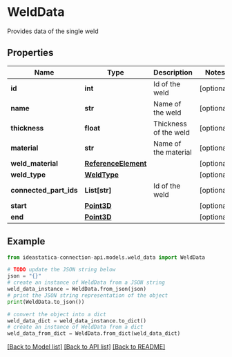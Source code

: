 # WeldData

Provides data of the single weld

## Properties

Name | Type | Description | Notes
------------ | ------------- | ------------- | -------------
**id** | **int** | Id of the weld | [optional] 
**name** | **str** | Name of the weld | [optional] 
**thickness** | **float** | Thickness of the weld | [optional] 
**material** | **str** | Name of the material | [optional] 
**weld_material** | [**ReferenceElement**](ReferenceElement.md) |  | [optional] 
**weld_type** | [**WeldType**](WeldType.md) |  | [optional] 
**connected_part_ids** | **List[str]** | Id of the weld | [optional] 
**start** | [**Point3D**](Point3D.md) |  | [optional] 
**end** | [**Point3D**](Point3D.md) |  | [optional] 

## Example

```python
from ideastatica-connection-api.models.weld_data import WeldData

# TODO update the JSON string below
json = "{}"
# create an instance of WeldData from a JSON string
weld_data_instance = WeldData.from_json(json)
# print the JSON string representation of the object
print(WeldData.to_json())

# convert the object into a dict
weld_data_dict = weld_data_instance.to_dict()
# create an instance of WeldData from a dict
weld_data_from_dict = WeldData.from_dict(weld_data_dict)
```
[[Back to Model list]](../README.md#documentation-for-models) [[Back to API list]](../README.md#documentation-for-api-endpoints) [[Back to README]](../README.md)


